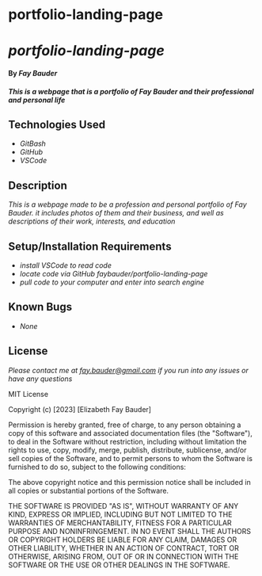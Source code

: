 # portfolio-landing-page
# _portfolio-landing-page_

#### By _**Fay Bauder**_

#### _This is a webpage that is a portfolio of Fay Bauder and their professional and personal life_

## Technologies Used

* _GitBash_
* _GitHub_
* _VSCode_

## Description

_This is a webpage made to be a profession and personal portfolio of Fay Bauder. it includes photos of them and their business, and well as descriptions of their work, interests, and education_

## Setup/Installation Requirements

* _install VSCode to read code_
* _locate code via GitHub faybauder/portfolio-landing-page_
* _pull code to your computer and enter into search engine_



## Known Bugs

* _None_


## License

_Please contact me at fay.bauder@gmail.com if you run into any issues or have any questions_

MIT License

Copyright (c) [2023] [Elizabeth Fay Bauder]

Permission is hereby granted, free of charge, to any person obtaining a copy
of this software and associated documentation files (the "Software"), to deal
in the Software without restriction, including without limitation the rights
to use, copy, modify, merge, publish, distribute, sublicense, and/or sell
copies of the Software, and to permit persons to whom the Software is
furnished to do so, subject to the following conditions:

The above copyright notice and this permission notice shall be included in all
copies or substantial portions of the Software.

THE SOFTWARE IS PROVIDED "AS IS", WITHOUT WARRANTY OF ANY KIND, EXPRESS OR
IMPLIED, INCLUDING BUT NOT LIMITED TO THE WARRANTIES OF MERCHANTABILITY,
FITNESS FOR A PARTICULAR PURPOSE AND NONINFRINGEMENT. IN NO EVENT SHALL THE
AUTHORS OR COPYRIGHT HOLDERS BE LIABLE FOR ANY CLAIM, DAMAGES OR OTHER
LIABILITY, WHETHER IN AN ACTION OF CONTRACT, TORT OR OTHERWISE, ARISING FROM,
OUT OF OR IN CONNECTION WITH THE SOFTWARE OR THE USE OR OTHER DEALINGS IN THE
SOFTWARE.

